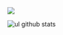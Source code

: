 <img src="https://dreamhack-readme-stats.vercel.app/api/stats?username=Tjdmin1" />

![ul github stats](https://github-readme-stats.vercel.app/api/top-langs/?username=Tjdmin1&show_icons=true&theme=tokyonight)
